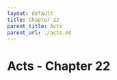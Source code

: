 ```yaml
---
layout: default
title: Chapter 22
parent_title: Acts
parent_url: ./acts.md
---
```


# Acts - Chapter 22
